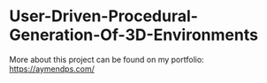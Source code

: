 # User-Driven-Procedural-Generation-Of-3D-Environments
More about this project can be found on my portfolio: https://aymendps.com/
